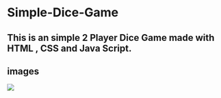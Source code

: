 # Simple-Dice-Game



## This is an simple 2 Player Dice Game made with HTML , CSS and Java Script.



## images 

![](https://github.com/karthickop6/Simple-Dice-Game/blob/main/Screenshot%202023-06-06%20111008.png)
